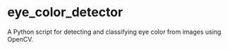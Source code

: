 # eye_color_detector
A Python script for detecting and classifying eye color from images using OpenCV.
